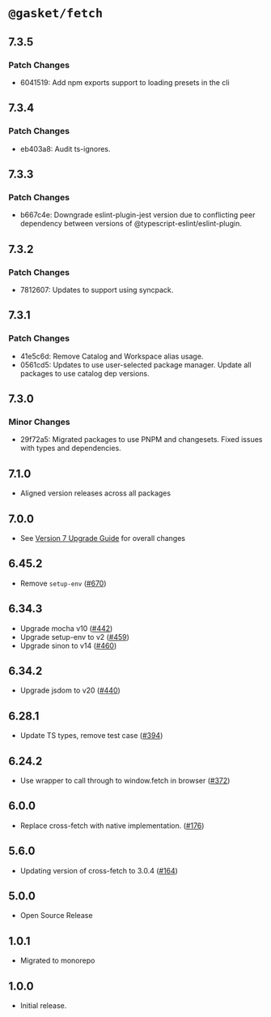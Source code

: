 # `@gasket/fetch`

## 7.3.5

### Patch Changes

- 6041519: Add npm exports support to loading presets in the cli

## 7.3.4

### Patch Changes

- eb403a8: Audit ts-ignores.

## 7.3.3

### Patch Changes

- b667c4e: Downgrade eslint-plugin-jest version due to conflicting peer dependency between versions of @typescript-eslint/eslint-plugin.

## 7.3.2

### Patch Changes

- 7812607: Updates to support using syncpack.

## 7.3.1

### Patch Changes

- 41e5c6d: Remove Catalog and Workspace alias usage.
- 0561cd5: Updates to use user-selected package manager. Update all packages to use catalog dep versions.

## 7.3.0

### Minor Changes

- 29f72a5: Migrated packages to use PNPM and changesets. Fixed issues with types and dependencies.

## 7.1.0

- Aligned version releases across all packages

## 7.0.0

- See [Version 7 Upgrade Guide] for overall changes

## 6.45.2

- Remove `setup-env` ([#670])

## 6.34.3

- Upgrade mocha v10 ([#442])
- Upgrade setup-env to v2 ([#459])
- Upgrade sinon to v14 ([#460])

## 6.34.2

- Upgrade jsdom to v20 ([#440])

## 6.28.1

- Update TS types, remove test case ([#394])

## 6.24.2

- Use wrapper to call through to window.fetch in browser ([#372])

## 6.0.0

- Replace cross-fetch with native implementation. ([#176])

## 5.6.0

- Updating version of cross-fetch to 3.0.4 ([#164])

## 5.0.0

- Open Source Release

## 1.0.1

- Migrated to monorepo

## 1.0.0

- Initial release.

[Version 7 Upgrade Guide]: /docs/upgrade-to-7.md
[#164]: https://github.com/godaddy/gasket/pull/164
[#176]: https://github.com/godaddy/gasket/pull/176
[#372]: https://github.com/godaddy/gasket/pull/372
[#394]: https://github.com/godaddy/gasket/pull/394
[#440]: https://github.com/godaddy/gasket/pull/440
[#442]: https://github.com/godaddy/gasket/pull/442
[#459]: https://github.com/godaddy/gasket/pull/459
[#460]: https://github.com/godaddy/gasket/pull/460
[#670]: https://github.com/godaddy/gasket/pull/670
